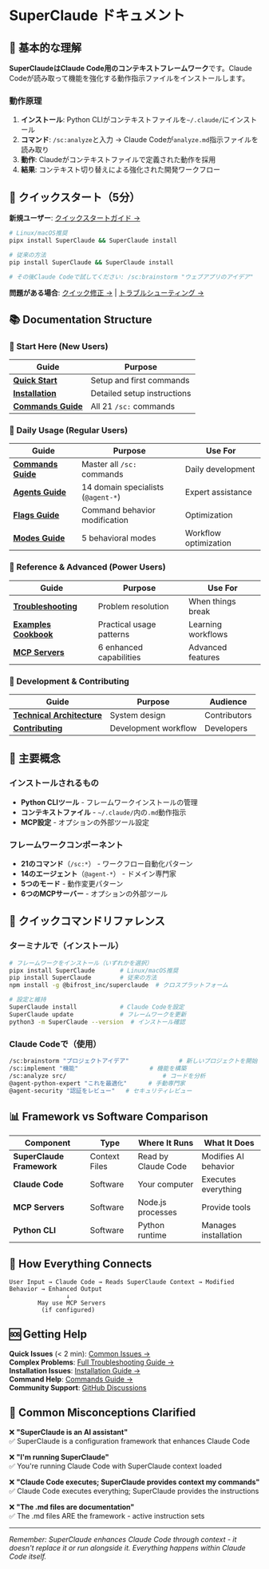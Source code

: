 # SuperClaude ドキュメント

## 🎯 基本的な理解

**SuperClaudeはClaude Code用のコンテキストフレームワーク**です。Claude Codeが読み取って機能を強化する動作指示ファイルをインストールします。

### 動作原理
1. **インストール**: Python CLIがコンテキストファイルを`~/.claude/`にインストール
2. **コマンド**: `/sc:analyze`と入力 → Claude Codeが`analyze.md`指示ファイルを読み取り
3. **動作**: Claudeがコンテキストファイルで定義された動作を採用
4. **結果**: コンテキスト切り替えによる強化された開発ワークフロー

## 🚀 クイックスタート（5分）

**新規ユーザー**: [クイックスタートガイド →](Getting-Started/quick-start.md)
```bash
# Linux/macOS推奨
pipx install SuperClaude && SuperClaude install

# 従来の方法
pip install SuperClaude && SuperClaude install

# その後Claude Codeで試してください: /sc:brainstorm "ウェブアプリのアイデア"
```

**問題がある場合**: [クイック修正 →](Reference/common-issues.md) | [トラブルシューティング →](Reference/troubleshooting.md)

## 📚 Documentation Structure

### 🌱 Start Here (New Users)
| Guide | Purpose |
|-------|---------|
| **[Quick Start](Getting-Started/quick-start.md)** | Setup and first commands |
| **[Installation](Getting-Started/installation.md)** | Detailed setup instructions |
| **[Commands Guide](User-Guide/commands.md)** | All 21 `/sc:` commands |

### 🌿 Daily Usage (Regular Users)
| Guide | Purpose | Use For |
|-------|---------|---------|
| **[Commands Guide](User-Guide/commands.md)** | Master all `/sc:` commands | Daily development |
| **[Agents Guide](User-Guide/agents.md)** | 14 domain specialists (`@agent-*`) | Expert assistance |
| **[Flags Guide](User-Guide/flags.md)** | Command behavior modification | Optimization |
| **[Modes Guide](User-Guide/modes.md)** | 5 behavioral modes | Workflow optimization |

### 🌲 Reference & Advanced (Power Users)
| Guide | Purpose | Use For |
|-------|---------|---------|
| **[Troubleshooting](Reference/troubleshooting.md)** | Problem resolution | When things break |
| **[Examples Cookbook](Reference/examples-cookbook.md)** | Practical usage patterns | Learning workflows |
| **[MCP Servers](User-Guide/mcp-servers.md)** | 6 enhanced capabilities | Advanced features |

### 🔧 Development & Contributing
| Guide | Purpose | Audience |
|-------|---------|----------|
| **[Technical Architecture](Developer-Guide/technical-architecture.md)** | System design | Contributors |
| **[Contributing](Developer-Guide/contributing-code.md)** | Development workflow | Developers |

## 🔑 主要概念

### インストールされるもの
- **Python CLIツール** - フレームワークインストールの管理
- **コンテキストファイル** - `~/.claude/`内の`.md`動作指示
- **MCP設定** - オプションの外部ツール設定

### フレームワークコンポーネント
- **21のコマンド**（`/sc:*`） - ワークフロー自動化パターン
- **14のエージェント**（`@agent-*`） - ドメイン専門家
- **5つのモード** - 動作変更パターン
- **6つのMCPサーバー** - オプションの外部ツール

## 🚀 クイックコマンドリファレンス

### ターミナルで（インストール）
```bash
# フレームワークをインストール（いずれかを選択）
pipx install SuperClaude       # Linux/macOS推奨
pip install SuperClaude        # 従来の方法
npm install -g @bifrost_inc/superclaude  # クロスプラットフォーム

# 設定と維持
SuperClaude install            # Claude Codeを設定
SuperClaude update             # フレームワークを更新
python3 -m SuperClaude --version  # インストール確認
```

### Claude Codeで（使用）
```bash
/sc:brainstorm "プロジェクトアイデア"              # 新しいプロジェクトを開始
/sc:implement "機能"                    # 機能を構築
/sc:analyze src/                           # コードを分析
@agent-python-expert "これを最適化"      # 手動専門家
@agent-security "認証をレビュー"   # セキュリティレビュー
```

## 📊 Framework vs Software Comparison

| Component | Type | Where It Runs | What It Does |
|-----------|------|---------------|--------------|
| **SuperClaude Framework** | Context Files | Read by Claude Code | Modifies AI behavior |
| **Claude Code** | Software | Your computer | Executes everything |
| **MCP Servers** | Software | Node.js processes | Provide tools |
| **Python CLI** | Software | Python runtime | Manages installation |

## 🔄 How Everything Connects

```
User Input → Claude Code → Reads SuperClaude Context → Modified Behavior → Enhanced Output
                ↓
        May use MCP Servers
         (if configured)
```

## 🆘 Getting Help

**Quick Issues** (< 2 min): [Common Issues →](Reference/common-issues.md)  
**Complex Problems**: [Full Troubleshooting Guide →](Reference/troubleshooting.md)  
**Installation Issues**: [Installation Guide →](Getting-Started/installation.md)  
**Command Help**: [Commands Guide →](User-Guide/commands.md)  
**Community Support**: [GitHub Discussions](https://github.com/SuperClaude-Org/SuperClaude_Framework/discussions)

## 🤔 Common Misconceptions Clarified

❌ **"SuperClaude is an AI assistant"**  
✅ SuperClaude is a configuration framework that enhances Claude Code

❌ **"I'm running SuperClaude"**  
✅ You're running Claude Code with SuperClaude context loaded

❌ **"Claude Code executes; SuperClaude provides context my commands"**  
✅ Claude Code executes everything; SuperClaude provides the instructions

❌ **"The .md files are documentation"**  
✅ The .md files ARE the framework - active instruction sets

---

*Remember: SuperClaude enhances Claude Code through context - it doesn't replace it or run alongside it. Everything happens within Claude Code itself.*
